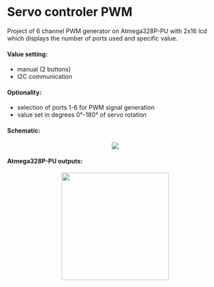 # Servo controler PWM

Project of 6 channel PWM generator on Atmega328P-PU with 2x16 lcd which displays the number of ports used and specific value.

#### Value setting:
- manual (2 buttons) 
- I2C communication

#### Optionality:

- selection of ports 1-6 for PWM signal generation
- value set in degrees 0°-180° of servo rotation

#### Schematic:
<p align="center">
  <img src="https://user-images.githubusercontent.com/64035334/177416283-cb831be5-82bc-4e7c-aa62-e89c5dc5eae6.png" />
</p>

#### Atmega328P-PU outputs:
<p align="center">
  <img src="https://user-images.githubusercontent.com/64035334/177415453-028768e3-6a62-4fb3-acb5-83da4ea5b133.png" height = "250" />
</p>





















